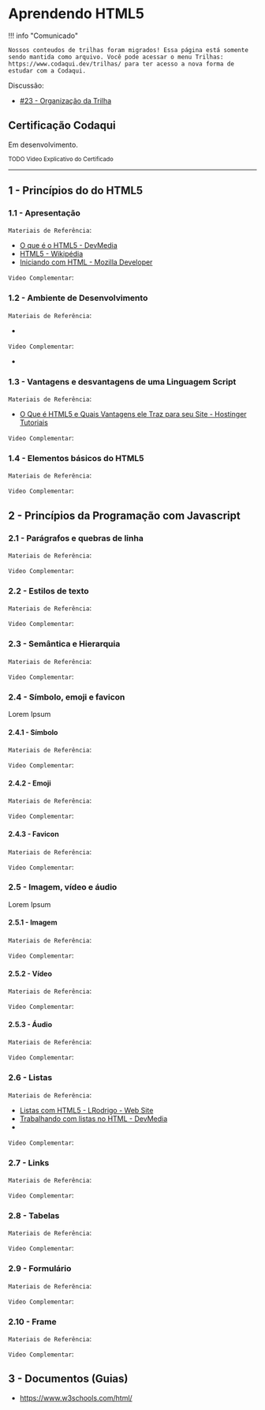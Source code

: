 # Aprendendo HTML5

!!! info "Comunicado"

    Nossos conteudos de trilhas foram migrados! Essa página está somente sendo mantida como arquivo. Você pode acessar o menu Trilhas: https://www.codaqui.dev/trilhas/ para ter acesso a nova forma de estudar com a Codaqui.

Discussão:

- [#23 - Organização da Trilha](https://github.com/codaqui/institucional/issues/23)

## Certificação Codaqui

Em desenvolvimento.

<small> TODO Video Explicativo do Certificado </small>

---

## 1 - Princípios do do HTML5

### 1.1 - Apresentação

`Materiais de Referência`:

- [O que é o HTML5 - DevMedia](https://www.devmedia.com.br/o-que-e-o-html5/25820)
- [HTML5 - Wikipédia](https://pt.wikipedia.org/wiki/HTML5)
- [Iniciando com HTML - Mozilla Developer](https://developer.mozilla.org/pt-BR/docs/Learn/HTML/Introduction_to_HTML/Getting_started)

`Video Complementar`:

### 1.2 - Ambiente de Desenvolvimento 

`Materiais de Referência`:

- []()

`Video Complementar`:

- []()

### 1.3 - Vantagens e desvantagens de uma Linguagem Script 

`Materiais de Referência`:

- [O Que é HTML5 e Quais Vantagens ele Traz para seu Site - Hostinger Tutoriais](https://www.hostinger.com.br/tutoriais/diferenca-entre-html-e-html5)

`Video Complementar`:

### 1.4 - Elementos básicos do HTML5

`Materiais de Referência`:

`Video Complementar`:


## 2 - Princípios da Programação com Javascript

### 2.1 - Parágrafos e quebras de linha

`Materiais de Referência`:

`Video Complementar`:

### 2.2 - Estilos de texto

`Materiais de Referência`:

`Video Complementar`:

### 2.3 - Semântica e Hierarquia

`Materiais de Referência`:

`Video Complementar`:

### 2.4 - Símbolo, emoji e favicon

Lorem Ipsum

#### 2.4.1 - Símbolo

`Materiais de Referência`:

`Video Complementar`:

#### 2.4.2 - Emoji

`Materiais de Referência`:

`Video Complementar`:

#### 2.4.3 - Favicon

`Materiais de Referência`:

`Video Complementar`:

### 2.5 - Imagem, vídeo e áudio

Lorem Ipsum

#### 2.5.1 - Imagem

`Materiais de Referência`:

`Video Complementar`:

#### 2.5.2 - Vídeo

`Materiais de Referência`:

`Video Complementar`:

#### 2.5.3 - Áudio

`Materiais de Referência`:

`Video Complementar`:

### 2.6 - Listas

`Materiais de Referência`:

- [Listas com HTML5 - LRodrigo - Web Site](https://lrodrigo.sgs.lncc.br/wp/programacao/curso-de-html5-e-css3-5a-aula-listas/)
- [Trabalhando com listas no HTML - DevMedia](https://www.devmedia.com.br/trabalhando-com-listas-ordenadas-no-html/21739)
- [](http://www.clem.ufba.br/tuts/html/c10.htm)

`Video Complementar`:

### 2.7 - Links

`Materiais de Referência`:

`Video Complementar`:

### 2.8 - Tabelas

`Materiais de Referência`:

`Video Complementar`:

### 2.9 - Formulário

`Materiais de Referência`:

`Video Complementar`:

### 2.10 - Frame

`Materiais de Referência`:

`Video Complementar`:

## 3 - Documentos (Guias)

- https://www.w3schools.com/html/
